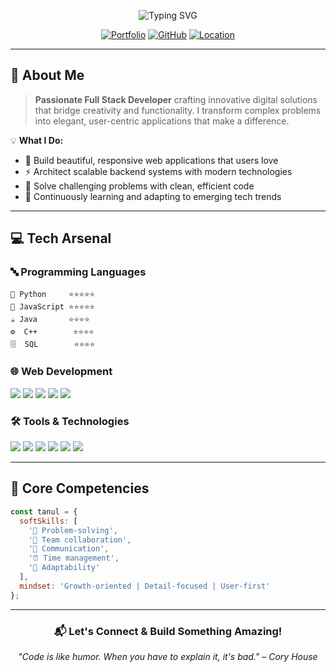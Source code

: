 <div align="center">

![Typing SVG](https://readme-typing-svg.demolab.com?font=Fira+Code&size=32&duration=3000&pause=1000&color=2D9EF7&center=true&vCenter=true&multiline=true&width=800&height=100&lines=Hi+%F0%9F%91%8B+I'm+Tanul+Vishwakarma;Full+Stack+Developer+%7C+Problem+Solver+%7C+Tech+Enthusiast)

</div>

<div align="center">
  
[![Portfolio](https://img.shields.io/badge/Portfolio-FF5722?style=for-the-badge&logo=todoist&logoColor=white)](https://tnuislostq.github.io/my-portfolio)
[![GitHub](https://img.shields.io/badge/GitHub-100000?style=for-the-badge&logo=github&logoColor=white)](https://github.com/tnuislostq)
[![Location](https://img.shields.io/badge/Jharkhand,_India-0077B5?style=for-the-badge&logo=google-maps&logoColor=white)](#)

</div>

---

## 🚀 About Me

> **Passionate Full Stack Developer** crafting innovative digital solutions that bridge creativity and functionality. I transform complex problems into elegant, user-centric applications that make a difference.

💡 **What I Do:**
- 🎨 Build beautiful, responsive web applications that users love
- ⚡ Architect scalable backend systems with modern technologies
- 🔧 Solve challenging problems with clean, efficient code
- 🌱 Continuously learning and adapting to emerging tech trends

---

## 💻 Tech Arsenal

### 🔤 Programming Languages
```text
🐍 Python     ⭐⭐⭐⭐⭐
📜 JavaScript ⭐⭐⭐⭐⭐
☕ Java       ⭐⭐⭐⭐
⚙️  C++        ⭐⭐⭐⭐
🗄️  SQL        ⭐⭐⭐⭐
```

### 🌐 Web Development
<p align="left">
  <img src="https://img.shields.io/badge/HTML5-E34F26?style=for-the-badge&logo=html5&logoColor=white" />
  <img src="https://img.shields.io/badge/CSS3-1572B6?style=for-the-badge&logo=css3&logoColor=white" />
  <img src="https://img.shields.io/badge/React-20232A?style=for-the-badge&logo=react&logoColor=61DAFB" />
  <img src="https://img.shields.io/badge/Node.js-43853D?style=for-the-badge&logo=node.js&logoColor=white" />
  <img src="https://img.shields.io/badge/Express.js-404D59?style=for-the-badge" />
</p>

### 🛠️ Tools & Technologies
<p align="left">
  <img src="https://img.shields.io/badge/Git-F05032?style=for-the-badge&logo=git&logoColor=white" />
  <img src="https://img.shields.io/badge/GitHub-100000?style=for-the-badge&logo=github&logoColor=white" />
  <img src="https://img.shields.io/badge/Docker-2CA5E0?style=for-the-badge&logo=docker&logoColor=white" />
  <img src="https://img.shields.io/badge/AWS-FF9900?style=for-the-badge&logo=amazonaws&logoColor=white" />
  <img src="https://img.shields.io/badge/MongoDB-4EA94B?style=for-the-badge&logo=mongodb&logoColor=white" />
  <img src="https://img.shields.io/badge/PostgreSQL-316192?style=for-the-badge&logo=postgresql&logoColor=white" />
</p>

---

## 🎯 Core Competencies

```javascript
const tanul = {
  softSkills: [
    '🧩 Problem-solving',
    '🤝 Team collaboration', 
    '💬 Communication',
    '⏰ Time management',
    '🔄 Adaptability'
  ],
  mindset: 'Growth-oriented | Detail-focused | User-first'
};
```

---

<div align="center">

### 📬 Let's Connect & Build Something Amazing!

*"Code is like humor. When you have to explain it, it's bad." – Cory House*

</div>
